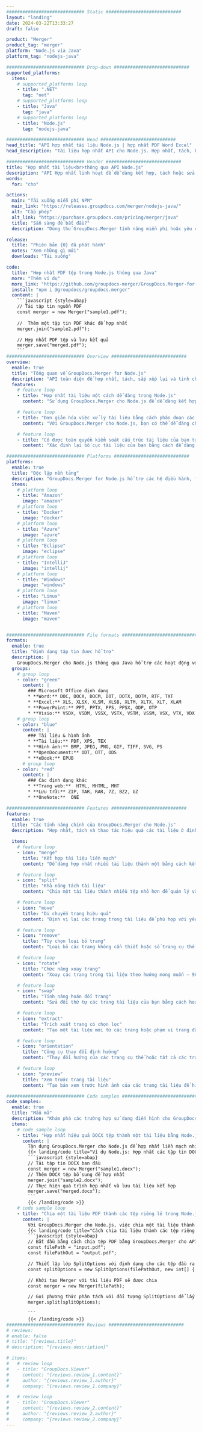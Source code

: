 ```yaml
---
############################# Static ############################
layout: "landing"
date: 2024-03-22T13:33:27
draft: false

product: "Merger"
product_tag: "merger"
platform: "Node.js via Java"
platform_tag: "nodejs-java"

############################# Drop-down ############################
supported_platforms:
  items:
    # supported_platforms loop
    - title: ".NET"
      tag: "net"
    # supported_platforms loop
    - title: "Java"
      tag: "java"
    # supported_platforms loop
    - title: "Node.js"
      tag: "nodejs-java"

############################# Head ############################
head_title: "API hợp nhất tài liệu Node.js | hợp nhất PDF Word Excel"
head_description: "Tài liệu hợp nhất API cho Node.js. Hợp nhất, tách, hoán đổi, sắp xếp lại và xóa các trang có định dạng PDF, Microsoft Word, Excel, bản trình bày, Visio, XPS & EPUB."

############################# Header ############################
title: "Hợp nhất tài liệu<br>thông qua API Node.js"
description: "API Hợp nhất linh hoạt để dễ dàng kết hợp, tách hoặc sửa đổi PDF và Tài liệu Office"
words:
  for: "cho"

actions:
  main: "Tải xuống miễn phí NPM"
  main_link: "https://releases.groupdocs.com/merger/nodejs-java/"
  alt: "Cấp phép"
  alt_link: "https://purchase.groupdocs.com/pricing/merger/java"
  title: "Sẵn sàng để bắt đầu?"
  description: "Dùng thử GroupDocs.Merger tính năng miễn phí hoặc yêu cầu giấy phép"

release:
  title: "Phiên bản {0} đã phát hành"
  notes: "Xem những gì mới"
  downloads: "Tải xuống"

code:
  title: "Hợp nhất PDF tệp trong Node.js thông qua Java"
  more: "Thêm ví dụ"
  more_link: "https://github.com/groupdocs-merger/GroupDocs.Merger-for-Node.js-via-Java"
  install: "npm i @groupdocs/groupdocs.merger"
  content: |
    ```javascript {style=abap}   
    // Tải tập tin nguồn PDF
    const merger = new Merger("sample1.pdf");
    
    //  Thêm một tập tin PDF khác để hợp nhất
    merger.join("sample2.pdf");

    // Hợp nhất PDF tệp và lưu kết quả
    merger.save("merged.pdf");
    ```
############################# Overview ############################
overview:
  enable: true
  title: "Tổng quan về GroupDocs.Merger for Node.js"
  description: "API toàn diện để hợp nhất, tách, sắp xếp lại và tinh chỉnh tài liệu, trang trình bày và sơ đồ trong các ứng dụng Node.js."
  features:
    # feature loop
    - title: "Hợp nhất tài liệu một cách dễ dàng trong Node.js"
      content: "Sử dụng GroupDocs.Merger cho Node.js để dễ dàng kết hợp PDF và tài liệu Office thành một tệp thống nhất. Thư viện này mở rộng hỗ trợ định dạng rộng, cho phép tích hợp mượt mà và hợp nhất các loại tệp khác nhau, do đó tăng cường quá trình quản lý tài liệu trong các ứng dụng Node.js."

    # feature loop
    - title: "Đơn giản hóa việc xử lý tài liệu bằng cách phân đoạn các tệp lớn"
      content: "Với GroupDocs.Merger cho Node.js, bạn có thể dễ dàng chia nhỏ các tệp PDF hoặc Office thành các phần dễ quản lý hơn. Điều chỉnh tài liệu của bạn bằng cách chia chúng dựa trên các trang cụ thể, phạm vi hoặc trích xuất trang riêng lẻ, nâng cao tổ chức và hiệu quả của quy trình công việc tài liệu của bạn."

    # feature loop
    - title: "Có được toàn quyền kiểm soát cấu trúc tài liệu của bạn trong Node.js"
      content: "Xác định lại bố cục tài liệu của bạn bằng cách dễ dàng sắp xếp lại, trao đổi hoặc loại bỏ các trang bằng cách sử dụng GroupDocs.Merger cho Node.js. Điều chỉnh tài liệu của bạn để đáp ứng nhu cầu duy nhất, cung cấp sự linh hoạt chưa từng có trong việc xây dựng cấu hình tệp tùy chỉnh."

############################# Platforms ############################
platforms:
  enable: true
  title: "Độc lập nền tảng"
  description: "GroupDocs.Merger for Node.js hỗ trợ các hệ điều hành, framework và trình quản lý gói sau"
  items:
    # platform loop
    - title: "Amazon"
      image: "amazon"
    # platform loop
    - title: "Docker"
      image: "docker"
    # platform loop
    - title: "Azure"
      image: "azure"
    # platform loop
    - title: "Eclipse"
      image: "eclipse"
    # platform loop
    - title: "IntelliJ"
      image: "intellij"
    # platform loop
    - title: "Windows"
      image: "windows"
    # platform loop
    - title: "Linux"
      image: "linux"
    # platform loop
    - title: "Maven"
      image: "maven"


############################# File formats ############################
formats:
  enable: true
  title: "Định dạng tập tin được hỗ trợ"
  description: |
    GroupDocs.Merger cho Node.js thông qua Java hỗ trợ các hoạt động với [định dạng tệp] sau đây (https://docs.groupdocs.com/merger/nodejs-java/supported-document-formats/).
  groups:
    # group loop
    - color: "green"
      content: |
        ### Microsoft Office định dạng
        * **Word:** DOC, DOCX, DOCM, DOT, DOTX, DOTM, RTF, TXT
        * **Excel:** XLS, XLSX, XLSM, XLSB, XLTM, XLTX, XLT, XLAM
        * **PowerPoint:** PPT, PPTX, PPS, PPSX, ODP, OTP
        * **Visio:** VSDX, VSDM, VSSX, VSTX, VSTM, VSSM, VSX, VTX, VDX
    # group loop
    - color: "blue"
      content: |
        ### Tài liệu & hình ảnh
        * **Tài liệu:** PDF, XPS, TEX
        * **Hình ảnh:** BMP, JPEG, PNG, GIF, TIFF, SVG, PS
        * **OpenDocument:** ODT, OTT, ODS
        * **eBook:** EPUB
      # group loop
    - color: "red"
      content: |
        ### Các định dạng khác
        * **Trang web:**  HTML, MHTML, MHT
        * **Lưu trữ:** ZIP, TAR, RAR, 7Z, BZ2, GZ
        * **OneNote:**  ONE

############################# Features ############################
features:
  enable: true
  title: "Các tính năng chính của GroupDocs.Merger cho Node.js"
  description: "Hợp nhất, tách và thao tác hiệu quả các tài liệu ở định dạng PDF và Office bằng cách sử dụng GroupDocs.Merger trong môi trường Node.js."

  items:
    # feature loop
    - icon: "merge"
      title: "Kết hợp tài liệu liền mạch"
      content: "Dễ dàng hợp nhất nhiều tài liệu thành một bằng cách kết hợp các trang hoặc phạm vi cụ thể từ các tệp khác nhau, sử dụng GroupDocs.Merger cho Node.js."

    # feature loop
    - icon: "split"
      title: "Khả năng tách tài liệu"
      content: "Chia một tài liệu thành nhiều tệp nhỏ hơn để quản lý và tổ chức tốt hơn, sử dụng tính năng phân tách toàn diện của GroupDocs.Merger cho Node.js."

    # feature loop
    - icon: "move"
      title: "Di chuyển trang hiệu quả"
      content: "Định vị lại các trang trong tài liệu để phù hợp với yêu cầu của bạn bằng cách sử dụng tính năng MovePage trực quan trong môi trường Node.js."

    # feature loop
    - icon: "remove"
      title: "Tùy chọn loại bỏ trang"
      content: "Loại bỏ các trang không cần thiết hoặc số trang cụ thể một cách dễ dàng với tính năng RemovePages của GroupDocs.Merger được thiết kế riêng cho Node.js."

    # feature loop
    - icon: "rotate"
      title: "Chức năng xoay trang"
      content: "Xoay các trang trong tài liệu theo hướng mong muốn — 90, 180 hoặc 270 độ — bằng cách sử dụng thao tác RotatePages đơn giản."

    # feature loop
    - icon: "swap"
      title: "Tính năng hoán đổi trang"
      content: "Sửa đổi thứ tự các trang tài liệu của bạn bằng cách hoán đổi vị trí của chúng, do đó tạo ra một tài liệu được tổ chức lại với chức năng SwappAges."

    # feature loop
    - icon: "extract"
      title: "Trích xuất trang có chọn lọc"
      content: "Tạo một tài liệu mới từ các trang hoặc phạm vi trang đã chọn, chỉ trích xuất nội dung cần thiết với GroupDocs.Merger cho Node.js."

    # feature loop
    - icon: "orientation"
      title: "Công cụ thay đổi định hướng"
      content: "Thay đổi hướng của các trang cụ thể hoặc tất cả các trang từ dọc sang ngang hoặc ngược lại, sử dụng tính năng ChangeOrientation trong các dự án Node.js của bạn."

    # feature loop
    - icon: "preview"
      title: "Xem trước trang tài liệu"
      content: "Tạo bản xem trước hình ảnh của các trang tài liệu để hiểu rõ hơn về nội dung và bố cục của chúng, sử dụng tính năng PreviewPages trong Node.js."

############################# Code samples ############################
code_samples:
  enable: true
  title: "Mẫu mã"
  description: "Khám phá các trường hợp sử dụng điển hình cho GroupDocs.Merger phù hợp với môi trường Node.js. Những ví dụ này chứng minh tính hiệu quả và dễ dàng của việc hợp nhất các tài liệu bằng cách sử dụng GroupDocs.Merger cho Node.js."
  items:
    # code sample loop
    - title: "Hợp nhất hiệu quả DOCX tệp thành một tài liệu bằng Node.js"
      content: |
        Tận dụng GroupDocs.Merger cho Node.js để hợp nhất liền mạch nhiều tệp DOCX thành một tài liệu toàn diện duy nhất. Sử dụng tính năng [Hợp nhất Word Tài liệu](https://docs.groupdocs.com/merger/nodejs-java/merge/word/) của chúng tôi để kết hợp các tệp một cách hiệu quả, tăng cường quản lý tài liệu và năng suất. Dưới đây, tìm đoạn mã Node.js để hướng dẫn bạn qua quá trình hợp nhất tài liệu:
        {{< landing/code title="Ví dụ Node.js: Hợp nhất các tập tin DOCX">}}
        ```javascript {style=abap}   
        // Tải tập tin DOCX ban đầu
        const merger = new Merger("sample1.docx");
        // Thêm DOCX tệp bổ sung để hợp nhất
        merger.join("sample2.docx");
        // Thực hiện quá trình hợp nhất và lưu tài liệu kết hợp
        merger.save("merged.docx");
        ```
        {{< /landing/code >}}
    # code sample loop
    - title: "Chia một tài liệu PDF thành các tệp riêng lẻ trong Node.js"
      content: |
        Với GroupDocs.Merger cho Node.js, việc chia một tài liệu thành nhiều tệp được sắp xếp hợp lý. Tính năng [Chia tài liệu](https://docs.groupdocs.com/merger/nodejs-java/split-document/) của chúng tôi cho phép quản lý và trích xuất hiệu quả các phần cụ thể từ các tài liệu lớn PDF, giúp việc xử lý tài liệu của bạn hiệu quả hơn. Tính năng này hỗ trợ chia tài liệu theo phạm vi trang, trang bắt đầu/kết thúc hoặc số trang lẻ/chẵn, trong số các tiêu chí khác.
        {{< landing/code title="Cách chia tài liệu thành các tệp riêng biệt với Node.js">}}
        ```javascript {style=abap}   
        // Bắt đầu bằng cách chia tệp PDF bằng GroupDocs.Merger cho API Node.js
        const filePath = "input.pdf";
        const filePathOut = "output.pdf";

        // Thiết lập lớp SplitOptions với định dạng cho các tệp đầu ra
        const splitOptions = new SplitOptions(filePathOut, new int[] { 3, 6, 8 });

        // Khởi tạo Merger với tài liệu PDF sẽ được chia
        const merger = new Merger(filePath);

        // Gọi phương thức phân tách với đối tượng SplitOptions để lấy các tài liệu kết quả
        merger.split(splitOptions);
  
        ```
        {{< /landing/code >}}
############################# Reviews ############################
# reviews:
# enable: false
# title: "{reviews.title}"
# description: "{reviews.description}"

# items:
#   # review loop
#   - title: "GroupDocs.Viewer"
#     content: "{reviews.review_1.content}"
#     author: "{reviews.review_1.author}"
#     company: "{reviews.review_1.company}"

#   # review loop
#   - title: "GroupDocs.Viewer"
#     content: "{reviews.review_2.content}"
#     author: "{reviews.review_2.author}"
#     company: "{reviews.review_2.company}"
---
```

